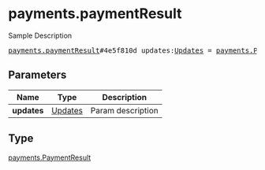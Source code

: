 # payments.paymentResult

Sample Description

<pre>
<a href="../constructor/payments.paymentResult.md">payments.paymentResult</a>#4e5f810d updates:<a href="../type/Updates.md">Updates</a> = <a href="../type/payments.PaymentResult.md">payments.PaymentResult</a>;
</pre>

## Parameters

| Name | Type | Description |
|------|:----:|-------------|
| **updates** | [Updates](../type/Updates.md) | Param description |

## Type

[payments.PaymentResult](../type/payments.PaymentResult.md)
